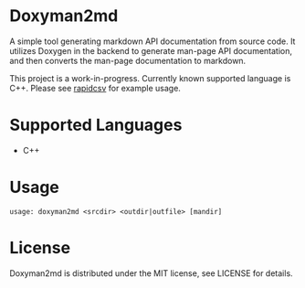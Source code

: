 # Doxyman2md
A simple tool generating markdown API documentation from source code. It utilizes Doxygen in the backend
to generate man-page API documentation, and then converts the man-page documentation to markdown.

This project is a work-in-progress. Currently known supported language is C++.
Please see [rapidcsv](https://github.com/d99kris/github) for example usage.

# Supported Languages
- C++

# Usage
```
usage: doxyman2md <srcdir> <outdir|outfile> [mandir]
```

# License
Doxyman2md is distributed under the MIT license, see LICENSE for details.

